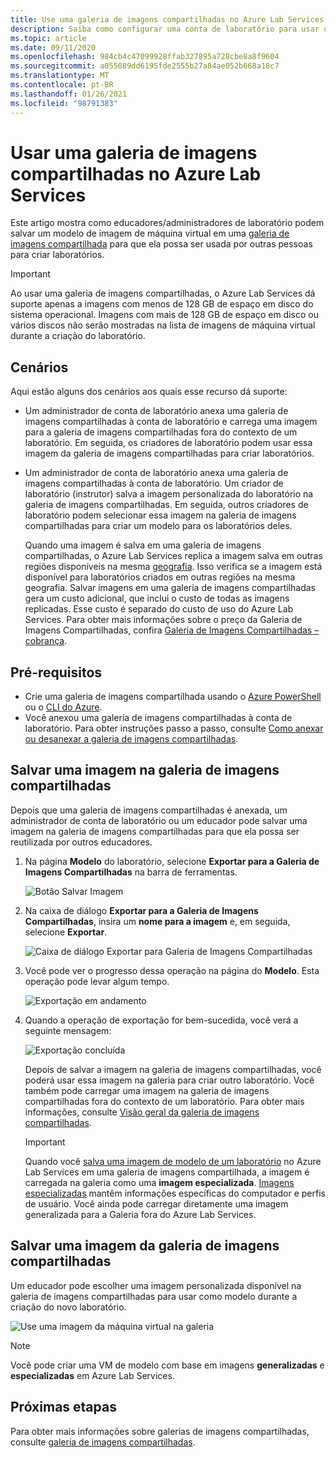 ```yaml
---
title: Use uma galeria de imagens compartilhadas no Azure Lab Services | Microsoft Docs
description: Saiba como configurar uma conta de laboratório para usar uma galeria de imagens compartilhadas para que um usuário possa compartilhar uma imagem com outra e outro usuário possa usar a imagem para criar uma VM modelo no laboratório.
ms.topic: article
ms.date: 09/11/2020
ms.openlocfilehash: 984cb4c47099928ffab327895a728cbe8a8f9604
ms.sourcegitcommit: a055089dd6195fde2555b27a84ae052b668a18c7
ms.translationtype: MT
ms.contentlocale: pt-BR
ms.lasthandoff: 01/26/2021
ms.locfileid: "98791383"
---
```

# <a name="use-a-shared-image-gallery-in-azure-lab-services"></a>Usar uma galeria de imagens compartilhadas no Azure Lab Services
Este artigo mostra como educadores/administradores de laboratório podem salvar um modelo de imagem de máquina virtual em uma [galeria de imagens compartilhada](../virtual-machines/shared-image-galleries.md) para que ela possa ser usada por outras pessoas para criar laboratórios. 

> [!IMPORTANT]
> Ao usar uma galeria de imagens compartilhadas, o Azure Lab Services dá suporte apenas a imagens com menos de 128 GB de espaço em disco do sistema operacional. Imagens com mais de 128 GB de espaço em disco ou vários discos não serão mostradas na lista de imagens de máquina virtual durante a criação do laboratório.

## <a name="scenarios"></a>Cenários
Aqui estão alguns dos cenários aos quais esse recurso dá suporte: 

- Um administrador de conta de laboratório anexa uma galeria de imagens compartilhadas à conta de laboratório e carrega uma imagem para a galeria de imagens compartilhadas fora do contexto de um laboratório. Em seguida, os criadores de laboratório podem usar essa imagem da galeria de imagens compartilhadas para criar laboratórios. 
- Um administrador de conta de laboratório anexa uma galeria de imagens compartilhadas à conta de laboratório. Um criador de laboratório (instrutor) salva a imagem personalizada do laboratório na galeria de imagens compartilhadas. Em seguida, outros criadores de laboratório podem selecionar essa imagem na galeria de imagens compartilhadas para criar um modelo para os laboratórios deles. 

    Quando uma imagem é salva em uma galeria de imagens compartilhadas, o Azure Lab Services replica a imagem salva em outras regiões disponíveis na mesma [geografia](https://azure.microsoft.com/global-infrastructure/geographies/). Isso verifica se a imagem está disponível para laboratórios criados em outras regiões na mesma geografia. Salvar imagens em uma galeria de imagens compartilhadas gera um custo adicional, que inclui o custo de todas as imagens replicadas. Esse custo é separado do custo de uso do Azure Lab Services. Para obter mais informações sobre o preço da Galeria de Imagens Compartilhadas, confira [Galeria de Imagens Compartilhadas – cobrança]( https://docs.microsoft.com/azure/virtual-machines/windows/shared-image-galleries#billing).
    
## <a name="prerequisites"></a>Pré-requisitos
- Crie uma galeria de imagens compartilhada usando o [Azure PowerShell](../virtual-machines/shared-images-powershell.md) ou o [CLI do Azure](../virtual-machines/shared-images-cli.md).
- Você anexou uma galeria de imagens compartilhadas à conta de laboratório. Para obter instruções passo a passo, consulte [Como anexar ou desanexar a galeria de imagens compartilhadas](how-to-attach-detach-shared-image-gallery.md).


## <a name="save-an-image-to-the-shared-image-gallery"></a>Salvar uma imagem na galeria de imagens compartilhadas
Depois que uma galeria de imagens compartilhadas é anexada, um administrador de conta de laboratório ou um educador pode salvar uma imagem na galeria de imagens compartilhadas para que ela possa ser reutilizada por outros educadores. 

1. Na página **Modelo** do laboratório, selecione **Exportar para a Galeria de Imagens Compartilhadas** na barra de ferramentas.

    ![Botão Salvar Imagem](./media/how-to-use-shared-image-gallery/export-to-shared-image-gallery-button.png)
2. Na caixa de diálogo **Exportar para a Galeria de Imagens Compartilhadas**, insira um **nome para a imagem** e, em seguida, selecione **Exportar**. 

    ![Caixa de diálogo Exportar para Galeria de Imagens Compartilhadas](./media/how-to-use-shared-image-gallery/export-to-shared-image-gallery-dialog.png)
3. Você pode ver o progresso dessa operação na página do **Modelo**. Esta operação pode levar algum tempo. 

    ![Exportação em andamento](./media/how-to-use-shared-image-gallery/exporting-image-in-progress.png)
4. Quando a operação de exportação for bem-sucedida, você verá a seguinte mensagem:

    ![Exportação concluída](./media/how-to-use-shared-image-gallery/exporting-image-completed.png)

    Depois de salvar a imagem na galeria de imagens compartilhadas, você poderá usar essa imagem na galeria para criar outro laboratório. Você também pode carregar uma imagem na galeria de imagens compartilhadas fora do contexto de um laboratório. Para obter mais informações, consulte [Visão geral da galeria de imagens compartilhadas](../virtual-machines/shared-images-powershell.md). 

    > [!IMPORTANT]
    > Quando você [salva uma imagem de modelo de um laboratório](how-to-use-shared-image-gallery.md#save-an-image-to-the-shared-image-gallery) no Azure Lab Services em uma galeria de imagens compartilhada, a imagem é carregada na galeria como uma **imagem especializada**. [Imagens especializadas](../virtual-machines/shared-image-galleries.md#generalized-and-specialized-images) mantêm informações específicas do computador e perfis de usuário. Você ainda pode carregar diretamente uma imagem generalizada para a Galeria fora do Azure Lab Services.    

## <a name="use-an-image-from-the-shared-image-gallery"></a>Salvar uma imagem da galeria de imagens compartilhadas
Um educador pode escolher uma imagem personalizada disponível na galeria de imagens compartilhadas para usar como modelo durante a criação do novo laboratório.

![Use uma imagem da máquina virtual na galeria](./media/how-to-use-shared-image-gallery/use-shared-image.png)

> [!NOTE]
> Você pode criar uma VM de modelo com base em imagens **generalizadas** e **especializadas** em Azure Lab Services. 


## <a name="next-steps"></a>Próximas etapas
Para obter mais informações sobre galerias de imagens compartilhadas, consulte [galeria de imagens compartilhadas](../virtual-machines/shared-image-galleries.md).